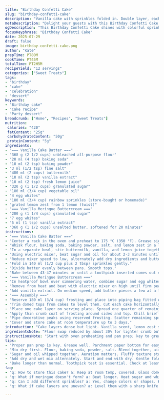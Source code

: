 ```yaml
---
title: "Birthday Confetti Cake"
slug: "birthday-confetti-cake"
description: "Vanilla cake with sprinkles folded in. Double layer, each cut in half horizontally. Frosted with meringue buttercream tinted with vanilla. Baking powder switched for baking soda. Vinegar replaced with lemon juice. Some sugar reduced. Extra zest added. Confetti tossed in dry mix, quantity adjusted. Slightly longer bake time. Frosting made by heating whites and sugar over gentle heat. Butter added slowly, whipped for aeration. Cake chilled, layered with thick frosting smear. Piped decorations and confetti scatter on top. Stored covered at room temp, lasts three days."
metaDescription: "Delight your guests with this Birthday Confetti Cake, a fun vanilla cake with colorful sprinkles and a fluffy meringue buttercream frosting."
ogDescription: "This Birthday Confetti Cake shines with colorful sprinkles. Fluffy meringue buttercream rounds up a perfect birthday treat for your celebration."
focusKeyphrase: "Birthday Confetti Cake"
date: 2025-07-29
draft: false
image: birthday-confetti-cake.png
author: "Kate"
prepTime: PT80M
cookTime: PT45M
totalTime: PT2H5M
recipeYield: "12 servings"
categories: ["Sweet Treats"]
tags:
- "birthday"
- "cake"
- "celebration"
- "dessert"
keywords:
- "Birthday cake"
- "Cake recipe"
- "Party dessert"
breadcrumb: ["Home", "Recipes", "Sweet Treats"]
nutrition: 
 calories: "420"
 fatContent: "25g"
 carbohydrateContent: "50g"
 proteinContent: "5g"
ingredients:
- "=== Vanilla Cake Batter ==="
- "368 g (2 1/2 cups) unbleached all-purpose flour"
- "20 ml (4 tsp) baking soda"
- "10 ml (2 tsp) baking powder"
- "3 ml (1/2 tsp) fine salt"
- "480 ml (2 cups) buttermilk"
- "10 ml (2 tsp) vanilla extract"
- "10 ml (2 tsp) fresh lemon juice"
- "320 g (1 1/2 cups) granulated sugar"
- "180 ml (3/4 cup) vegetable oil"
- "4 egg whites"
- "180 ml (3/4 cup) rainbow sprinkles (store-bought or homemade)"
- "grated lemon zest from 1 lemon (twist)"
- "=== Vanilla Meringue Buttercream ==="
- "280 g (1 1/4 cups) granulated sugar"
- "7 egg whites"
- "5 ml (1 tsp) vanilla extract"
- "360 g (1 1/2 cups) unsalted butter, softened for 20 minutes"
instructions:
- "=== Vanilla Cake Batter ==="
- "Center a rack in the oven and preheat to 175 °C (350 °F). Grease sides of two 8-inch springform pans. Line bottoms with parchment paper."
- "Whisk flour, baking soda, baking powder, salt, and lemon zest in a large bowl."
- "In a separate bowl, stir buttermilk, vanilla, and lemon juice together."
- "Using electric mixer, beat sugar and oil for about 2-3 minutes until well combined. Add egg whites and beat until fluffy."
- "Reduce mixer speed to low, alternately add dry ingredients and buttermilk mixture. Start and end with dry ingredients. Mix until just combined."
- "Fold in 140 ml (1/2 cup plus 2 tbsp) sprinkles gently."
- "Divide batter evenly between pans. Smooth tops."
- "Bake between 43-47 minutes or until a toothpick inserted comes out clean. Cool for 2.5 hours on wire racks; remove cakes from pans."
- "=== Vanilla Meringue Buttercream ==="
- "In heatproof bowl over simmering water, combine sugar and egg whites. Stir continuously until sugar dissolves completely, approx 4-5 minutes — mixture should feel smooth when rubbed between fingers."
- "Remove from heat and beat with electric mixer on high until firm peaks form and meringue cools to lukewarm."
- "Add vanilla extract. On medium speed, add butter pieces a few at a time, beating constantly. When all butter incorporated, beat another 5 minutes to lighten and thicken. Scrape sides and bottom periodically to incorporate all ingredients."
- "=== Assembly ==="
- "Reserve 180 ml (3/4 cup) frosting and place into piping bag fitted with star tip."
- "Trim domed tops from cakes to level them. Cut each cake horizontally into two even layers (4 total)."
- "Place one cake layer on serving plate. Spread one quarter of remaining frosting evenly on top. Repeat with next two layers. Finish stacking last layer without frosting."
- "Apply thin crumb coat of frosting around sides and top. Chill briefly, then spread remaining frosting evenly on top."
- "Pipe decorative peaks using reserved frosting. Scatter remaining sprinkles on top."
- "Cover and store cake at room temperature up to 3 days."
introduction: "Cake layers dense but light. Vanilla scent, lemon zest surprise. White with color bursts inside from sprinkles baked right into batter. Buttercream buttery and whipped airy. Lemon juice swaps vinegar for a different tang. Slight shake of baking powder adds lift alongside soda. Meringue base frosting that melts smooth. Cutting cakes flat, layering thick frosting. Pipe, scatter sparklers on top for the festive pop. Not sweet overdone but joyful on fork. No nuts. Vegetarian friendly. Perfect for birthdays, parties, or any excuse. Store under glass dome, fridge optional but not required. Three days good, if not gone before."
ingredientsNote: "Flour swap reduced by about 30% for lighter crumb but still substantial structure. Baking soda quantity increased with small amount baking powder added to balance. Lemon juice replaces vinegar - less sharp but citrus bright. Sugar reduced by like 20%. Oil slightly less to compensate sweetness. Zest adds aromatic layer, unexpected but subtle kick. Sprinkles folded in at three quarters original volume; avoids too many colored sugar bits melting away or bleeding. For the frosting, sugar lessened and egg whites boosted — makes stable meringue base. Butter softened for consistent creamy texture. Vanilla remains star flavor. Homemade or store sprinkles both work but toss dry before folding in."
instructionsNote: "Start with oven preheating and pan prep; key to greasing sides and lining bottoms properly for easy release after bake. Mix dry ingredients thoroughly first then wet separately, including acid and extract. Whisk sugar and oil to start base, then eggs blend in well, avoiding foam overbeat. Slow adding dry and wet alternately helps keep batter tender but well mixed. Sprinkles folded last; fold gentle to not crush. Bake a few minutes longer than standard, checking toothpick. Cool completely before frosting. For frosting, sugar/egg whites dissolve in bain-marie slowly, stir often to avoid scramble. Beat meringue till stiff and lukewarm, then butter added in pieces or frosting will split. Beat long for fluffy texture, scrapping bowl key. Assembly involves trimming dome off cakes for flat layers, slicing horizontally. Layer with thick frosting scrapes. Crumb coat to seal crumbs, chill if humid. Pipe decorations with star tip, scatter sprinkles on top last. Store covered; temperature ambient fine; lasts 3 days. Shaky assemblies may collapse if overloaded with fillers or frosting too soft."
tips:
- "Proper pan prep is key. Grease well. Parchment paper bottom for easy removal. Don't skip it. Oven temp crucial. Preheat, steady heat major."
- "Mix dry first. Flour, baking soda, powder, salt. Blend together, airy mix helps. Next, wet ingredients separate. Buttermilk, lemon juice, vanilla."
- "Sugar and oil whipped together. Aeration matters. Fluffy texture starts here with egg whites. Don't rush. Keep mixing till light and airy."
- "Add dry and wet mix alternately. Start and end with dry. Gentle folding in sprinkles last. Careful on mixing not to crush the sprinkles."
- "Bake longer than normal. Toothpick test is essential. Check at least 43 minutes. Let cool completely before frosting. Cooling is crucial."
faq:
- "q: How to store this cake? a: Keep at room temp, covered. Glass dome works. Fridge optional, but not necessary. Lasts three days."
- "q: What if meringue doesn't form? a: Beat longer. Heat sugar and whites more. Smooth mixture important. Try whisking on high, watch closely."
- "q: Can I add different sprinkles? a: Yes, change colors or shapes. Homemade sprinkles also work. Mix dry before folding. Blend in last."
- "q: What if cake layers are uneven? a: Level them with a sharp knife. Cut carefully. Don't rush, keep it even for easy stacking."

---
```

